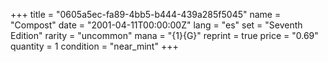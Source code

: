 +++
title = "0605a5ec-fa89-4bb5-b444-439a285f5045"
name = "Compost"
date = "2001-04-11T00:00:00Z"
lang = "es"
set = "Seventh Edition"
rarity = "uncommon"
mana = "{1}{G}"
reprint = true
price = "0.69"
quantity = 1
condition = "near_mint"
+++
